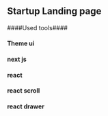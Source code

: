 ## Startup Landing page

####Used tools####

#### Theme ui

#### next js

#### react

#### react scroll

#### react drawer
